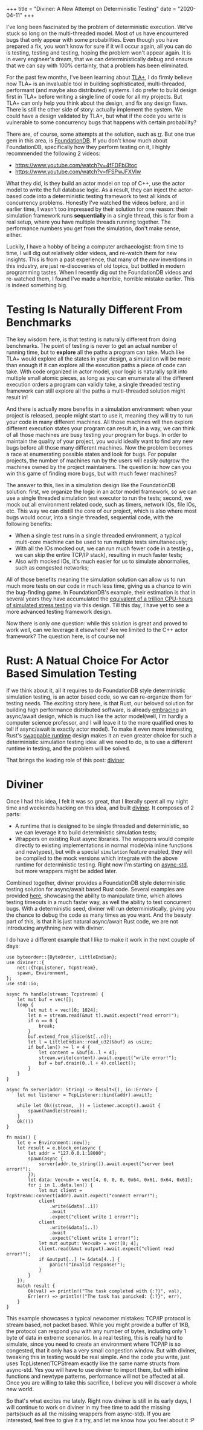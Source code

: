 +++
title = "Diviner: A New Attempt on Deterministic Testing"
date = "2020-04-11"
+++

I've long been fascinated by the problem of deterministic execution. We've stuck so long on the multi-threaded model. Most of us have encountered bugs that only appear with some probabilities. Even though you have prepared a fix, you won't know for sure if it will occur again, all you can do is testing, testing and testing, hoping the problem won't appear again. It is in every engineer's dream, that we can deterministically debug and ensure that we can say with 100% certainty, that a problem has been eliminated.

For the past few months, I've been learning about [TLA+](https://lamport.azurewebsites.net/tla/tla.html), I do firmly believe now TLA+ is an invaluable tool in building sophisticated, multi-threaded, performant (and maybe also distributed) systems. I do prefer to build design first in TLA+ before writing a single line of code for all my projects. But TLA+ can only help you think about the design, and fix any design flaws. There is still the other side of story: actually implement the system. We could have a design validated by TLA+, but what if the code you write is vulnerable to some concurrency bugs that happens with certain probability?

There are, of course, some attempts at the solution, such as [rr](https://rr-project.org/). But one true gem in this area, is [FoundationDB](https://www.foundationdb.org/). If you don't know much about FoundationDB, specifically how they perform testing on it, I highly recommended the following 2 videos:

* <https://www.youtube.com/watch?v=4fFDFbi3toc>
* <https://www.youtube.com/watch?v=fFSPwJFXVlw>

What they did, is they build an actor model on top of C++, use the actor model to write the full database logic. As a result, they can inject the actor-based code into a deterministic testing framework to test all kinds of concurrency problems. Honestly I've watched the videos before, and in earlier time, I wasn't too impressed by their solution for one reason: their simulation framework runs **sequentially** in a single thread, this is far from a real setup, where you have multiple threads running together. The performance numbers you get from the simulation, don't make sense, either.

Luckily, I have a hobby of being a computer archaeologist: from time to time, I will dig out relatively older videos, and re-watch them for new insights. This is from a past experience, that many of the *new* inventions in this industry, are just re-discoveries of old topics, but bottled in modern programming tastes. When I recently dig out the FoundationDB videos and re-watched them, I found I've made a horrible, horrible mistake earlier. This is indeed something big.

# Testing Is Naturally Different From Benchmarks

The key wisdom here, is that testing is naturally different from doing benchmarks. The point of testing is never to get an actual number of running time, but to **explore** all the paths a program can take. Much like TLA+ would explore all the states in your design, a simulation will be more than enough if it can explore all the execution paths a piece of code can take. With code organized in actor model, your logic is naturally split into multiple small atomic pieces, as long as you can enumerate all the different execution orders a program can validly take, a single threaded testing framework can still explore all the paths a multi-threaded solution might result in!

And there is actually more benefits in a simulation environment: when your project is released, people might start to use it, meaning they will try to run your code in many different machines. All those machines will then explore different execution states your program can result in, in a way, we can think of all those machines are busy testing your program for bugs. In order to maintain the quality of your project, you would ideally want to find any new bugs before all those many different machines. Now the problem becomes a race at enumerating possible states and look for bugs. For popular projects, the number of machines run by the users will easily outgrow the machines owned by the project maintainers. The question is: how can you win this game of finding more bugs, but with much fewer machines?

The answer to this, lies in a simulation design like the FoundationDB solution: first, we organize the logic in an actor model framework, so we can use a single threaded simulation test executor to run the tests; second, we mock out all environment related code, such as timers, network IOs, file IOs, etc. This way we can distill the core of our project, which is also where most bugs would occur, into a single threaded, sequential code, with the following benefits:

* When a single test runs in a single threaded environment, a typical multi-core machine can be used to run multiple tests simultaneously;
* With all the IOs mocked out, we can run much fewer code in a test(e.g., we can skip the entire TCP/IP stack), resulting in much faster tests;
* Also with mocked IOs, it's much easier for us to simulate abnormalies, such as congested networks;

All of those benefits meaning the simulation solution can allow us to run much more tests on our code in much less time, giving us a chance to win the bug-finding game. In FoundationDB's example, their estimation is that in several years they have accumulated the [equivalent of a trillion CPU-hours of simulated stress testing](https://apple.github.io/foundationdb/engineering.html) via this design. Till this day, I have yet to see a more advanced testing framework design.

Now there is only one question: while this solution is great and proved to work well, can we leverage it elsewhere? Are we limited to the C++ actor framework? The question here, is of course no!

# Rust: A Natual Choice For Actor Based Simulation Testing

If we think about it, all it requires to do FoundationDB style deterministic simulation testing, is an actor based code, so we can re-organize them for testing needs. The exciting story here, is that Rust, our beloved solution for building high performance distributed software, is already [embracing](https://blog.rust-lang.org/2019/11/07/Async-await-stable.html) an async/await design, which is much like the actor model(well, I'm hardly a computer science professor, and I will leave it to the more qualified ones to tell if async/await is exactly actor model). To make it even more interesting, Rust's [swappable runtime](https://rust-lang.github.io/async-book/02_execution/04_executor.html) design makes it an even greater choice for such a deterministic simulation testing idea: all we need to do, is to use a different runtime in testing, and the problem will be solved.

That brings the leading role of this post: [diviner](https://github.com/xxuejie/diviner)

# Diviner

Once I had this idea, I felt it was so great, that I literally spent all my night time and weekends hacking on this idea, and built [diviner](https://github.com/xxuejie/diviner). It composes of 2 parts:

* A runtime that is designed to be single threaded and deterministic, so we can leverage it to build deterministic simulation tests;
* Wrappers on existing Rust async libraries. The wrappers would compile directly to existing implementations in normal mode(via inline functions and newtypes), but with a special `simulation` feature enabled, they will be compiled to the mock versions which integrate with the above runtime for deterministic testing. Right now I'm starting on [async-std](https://async.rs/), but more wrappers might be added later.

Combined together, diviner provides a FoundationDB style deterministic testing solution for async/await based Rust code. Several examples are provided [here](https://github.com/xxuejie/diviner#examples), showcasing the ability to manipulate time, which allows testing timeouts in a much faster way, as well the ability to test concurrent bugs. With a deterministic seed, diviner will run deterministically, giving you the chance to debug the code as many times as you want. And the beauty part of this, is that it is just natural async/await Rust code, we are not introducing anythning new with diviner.

I do have a different example that I like to make it work in the next couple of days:

```
use byteorder::{ByteOrder, LittleEndian};
use diviner::{
    net::{TcpListener, TcpStream},
    spawn, Environment,
};
use std::io;

async fn handle(stream: Tcpstream) {
    let mut buf = vec![];
    loop {
        let mut t = vec![0; 1024];
        let n = stream.read(&mut t).await.expect("read error!");
        if n == 0 {
            break;
        }
        buf.extend_from_slice(&t[..n]);
        let l = LittleEndian::read_u32(&buf) as usize;
        if buf.len() >= l + 4 {
            let content = &buf[4..l + 4];
            stream.write(content).await.expect("write error!");
            buf = buf.drain(0..l + 4).collect();
        }
    }
}

async fn server(addr: String) -> Result<(), io::Error> {
    let mut listener = TcpListener::bind(addr).await?;

    while let Ok((stream, _)) = listener.accept().await {
        spawn(handle(stream));
    }
    Ok(())
}

fn main() {
    let e = Environment::new();
    let result = e.block_on(async {
        let addr = "127.0.0.1:18000";
        spawn(async {
            server(addr.to_string()).await.expect("server boot error!");
        });
        let data: Vec<u8> = vec![4, 0, 0, 0, 0x64, 0x61, 0x64, 0x61];
        for i in 1..data.len() {
            let mut client = TcpStream::connect(addr).await.expect("connect error!");
            client
                .write(&data[..i])
                .await
                .expect("client write 1 error!");
            client
                .write(&data[i..])
                .await
                .expect("client write 1 error!");
            let mut output: Vec<u8> = vec![0; 4];
            client.read(&mut output).await.expect("client read error!");
            if &output[..] != &data[4..] {
                panic!("Invalid response!");
            }
        }
    });
    match result {
        Ok(val) => println!("The task completed with {:?}", val),
        Err(err) => println!("The task has panicked: {:?}", err),
    }
}
```

This example showcases a typical newcomer mistakes: TCP/IP protocol is stream based, not packet based. While you might provide a buffer of 1KB, the protocol can respond you with any number of bytes, including only 1 byte of data in extreme scenarios. In a real testing, this is really hard to simulate, since you need to create an environment where TCP/IP is so congested, that it only has a very small congestion window. But with diviner, tweaking this in testing would be real simple. And the code you write, just uses TcpListener/TCPStream exactly like the same name structs from async-std. Yes you will have to use diviner to import them, but with inline functions and newtype patterns, performance will not be affected at all. Once you are willing to take this sacrifice, I believe you will discover a whole new world.

So that's what excites me lately. Right now diviner is still in its early days, I will continue to work on diviner in my free time to add the missing parts(such as all the missing wrappers from async-std). If you are interested, feel free to give it a try, and let me know how you feel about it :P
